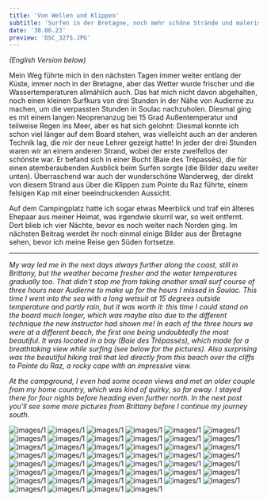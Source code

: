 ```yaml
---
title: 'Von Wellen und Klippen'
subtitle: 'Surfen in der Bretagne, noch mehr schöne Strände und malerische Küstenwanderwege'
date: '30.06.23'
preview: 'DSC_3275.JPG'
---
```


_(English Version below)_
<br />

Mein Weg führte mich in den nächsten Tagen immer weiter entlang der Küste, immer noch in der Bretagne, aber das Wetter wurde frischer und die Wassertemperaturen allmählich auch. Das hat mich nicht davon abgehalten, noch einen kleinen Surfkurs von drei Stunden in der Nähe von Audierne zu machen, um die verpassten Stunden in Soulac nachzuholen. Diesmal ging es mit einem langen Neoprenanzug bei 15 Grad Außentemperatur und teilweise Regen ins Meer, aber es hat sich gelohnt: Diesmal konnte ich schon viel länger auf dem Board stehen, was vielleicht auch an der anderen Technik lag, die mir der neue Lehrer gezeigt hatte! In jeder der drei Stunden waren wir an einem anderen Strand, wobei der erste zweifellos der schönste war. Er befand sich in einer Bucht (Baie des Trépassés), die für einen atemberaubenden Ausblick beim Surfen sorgte (die Bilder dazu weiter unten). Überraschend war auch der wunderschöne Wanderweg, der direkt von diesem Strand aus über die Klippen zum Pointe du Raz führte, einem felsigen Kap mit einer beeindruckenden Aussicht.

Auf dem Campingplatz hatte ich sogar etwas Meerblick und traf ein älteres Ehepaar aus meiner Heimat, was irgendwie skurril war, so weit entfernt. Dort blieb ich vier Nächte, bevor es noch weiter nach Norden ging. Im nächsten Beitrag werdet ihr noch einmal einige Bilder aus der Bretagne sehen, bevor ich meine Reise gen Süden fortsetze.

---

_My way led me in the next days always further along the coast, still in Brittany, but the weather became fresher and the water temperatures gradually too. That didn't stop me from taking another small surf course of three hours near Audierne to make up for the hours I missed in Soulac. This time I went into the sea with a long wetsuit at 15 degrees outside temperature and partly rain, but it was worth it: this time I could stand on the board much longer, which was maybe also due to the different technique the new instructor had shown me! In each of the three hours we were at a different beach, the first one being undoubtedly the most beautiful. It was located in a bay (Baie des Trépassés), which made for a breathtaking view while surfing (see below for the pictures). Also surprising was the beautiful hiking trail that led directly from this beach over the cliffs to Pointe du Raz, a rocky cape with an impressive view._

_At the campground, I even had some ocean views and met an older couple from my home country, which was kind of quirky, so far away. I stayed there for four nights before heading even further north. In the next post you'll see some more pictures from Brittany before I continue my journey south._

![images/1](/images/DSC_2920.JPG)
![images/1](/images/DSC_2951.JPG)
![images/1](/images/DSC_2959.JPG)
![images/1](/images/DSC_2965.JPG)
![images/1](/images/DSC_2986.JPG)
![images/1](/images/DSC_3014.JPG)
![images/1](/images/DSC_3021.JPG)
![images/1](/images/DSC_3044.JPG)
![images/1](/images/DSC_3070.JPG)
![images/1](/images/DSC_3076.JPG)
![images/1](/images/DSC_3086.JPG)
![images/1](/images/DSC_3090.JPG)
![images/1](/images/DSC_3096.JPG)
![images/1](/images/DSC_3098.JPG)
![images/1](/images/DSC_3101.JPG)
![images/1](/images/DSC_3110.JPG)
![images/1](/images/DSC_3119.JPG)
![images/1](/images/DSC_3125.JPG)
![images/1](/images/DSC_3132.JPG)
![images/1](/images/DSC_3153.JPG)
![images/1](/images/DSC_3166.JPG)
![images/1](/images/DSC_3168.JPG)
![images/1](/images/DSC_3170.JPG)
![images/1](/images/DSC_3176.JPG)
![images/1](/images/DSC_3190.JPG)
![images/1](/images/DSC_3195.JPG)
![images/1](/images/DSC_3198.JPG)
![images/1](/images/DSC_3208.JPG)
![images/1](/images/DSC_3218.JPG)
![images/1](/images/DSC_3226.JPG)
![images/1](/images/DSC_3243.JPG)
![images/1](/images/DSC_3251.JPG)
![images/1](/images/DSC_3252.JPG)
![images/1](/images/DSC_3255.JPG)
![images/1](/images/DSC_3275.JPG)
![images/1](/images/DSC_3282.JPG)
![images/1](/images/DSC_3285.JPG)
![images/1](/images/DSC_3293.JPG)
![images/1](/images/DSC_3304.JPG)
![images/1](/images/DSC_3311.JPG)
![images/1](/images/DSC_3318.JPG)
![images/1](/images/DSC_3327.JPG)
![images/1](/images/DSC_3331.JPG)
![images/1](/images/DSC_3345.JPG)
![images/1](/images/DSC_3365.JPG)
![images/1](/images/DSC_3382.JPG)
